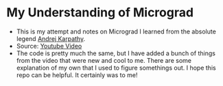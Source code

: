 # My Understanding of Micrograd

- This is my attempt and notes on Micrograd I learned from the absolute legend [Andrej Karpathy](https://github.com/karpathy).
- Source: [Youtube Video](https://youtu.be/VMj-3S1tku0?si=8OGaQ3qE9DyrWqzl)
- The code is pretty much the same, but I have added a bunch of things from the video that were new and cool to me. There are some explanation of my own that I used to figure somethings out. I hope this repo can be helpful. It certainly was to me!